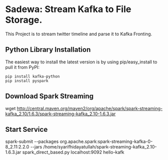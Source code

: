 Sadewa: Stream Kafka to File Storage.
======

This Project is to stream twitter timeline and parse it to Kafka Fronting. 

Python Library Installation
------------
The easiest way to install the latest version
is by using pip/easy_install to pull it from PyPI:

    pip install kafka-python
    pip install pyspark

Download Spark Streaming
----
wget http://central.maven.org/maven2/org/apache/spark/spark-streaming-kafka_2.10/1.6.3/spark-streaming-kafka_2.10-1.6.3.jar

Start Service
----
spark-submit --packages org.apache.spark:spark-streaming-kafka-0-8_2.11:2.2.0 --jars /home/syarifhidayatullah/spark-streaming-kafka_2.10-1.6.3.jar spark_direct_based.py localhost:9092 hello-kafk
